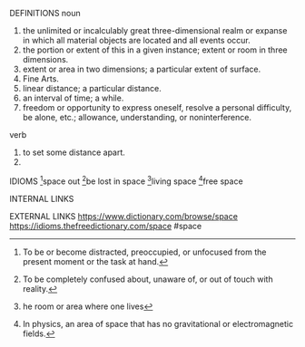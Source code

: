 DEFINITIONS
noun
1. the unlimited or incalculably great three-dimensional realm or expanse in which all material objects are located and all events occur.
2. the portion or extent of this in a given instance; extent or room in three dimensions.
3. extent or area in two dimensions; a particular extent of surface.
4. Fine Arts.
5. linear distance; a particular distance.
6. an interval of time; a while.
7. freedom or opportunity to express oneself, resolve a personal difficulty, be alone, etc.; allowance, understanding, or noninterference.

verb
1. to set some distance apart.
2. 

IDIOMS
[^1]space out
[^2]be lost in space
[^3]living space
[^4]free space


INTERNAL LINKS

EXTERNAL LINKS
https://www.dictionary.com/browse/space
https://idioms.thefreedictionary.com/space
#space

[^1]: To be or become distracted, preoccupied, or unfocused from the present moment or the task at hand.

[^2]: To be completely confused about, unaware of, or out of touch with reality.

[^3]: he room or area where one lives

[^4]: In physics, an area of space that has no gravitational or electromagnetic fields.


